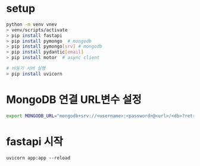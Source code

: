 # setup

```bash
python -m venv vnev
> venv/scripts/activate
> pip install fastapi
> pip install pymongo  # mongodb
> pip install pymongo[srv] # mongodb
> pip install pydantic[email]
> pip install motor  # async client

# 비동기 서버 실행
> pip install uvicorn
```

# MongoDB 연결 URL변수 설정

```bash
export MONGODB_URL="mongodb+srv://<username>:<password>@<url>/<db>?retryWrites=true&w=majority"
```

# fastapi 시작
```
uvicorn app:app --reload
```